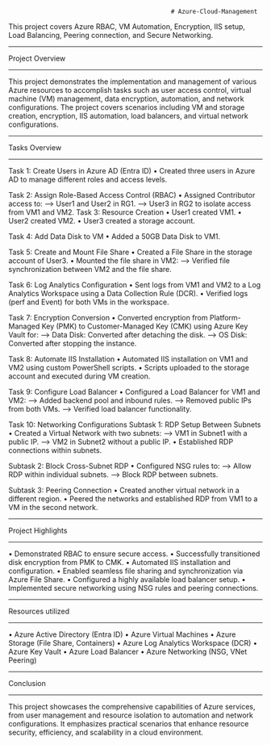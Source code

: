                                                  # Azure-Cloud-Management
This project covers Azure RBAC, VM Automation, Encryption, IIS setup, Load Balancing, Peering connection, and Secure Networking.
____________________________________________________________________________________________________________________________

Project Overview
____________________________________________________________________________________________________________________________

This project demonstrates the implementation and management of various Azure resources to accomplish tasks such as user access control, virtual machine (VM) management, data encryption, automation, and network configurations. The project covers scenarios including VM and storage creation, encryption, IIS automation, load balancers, and virtual network configurations.

____________________________________________________________________________________________________________________________

Tasks Overview
____________________________________________________________________________________________________________________________

Task 1: Create Users in Azure AD (Entra ID)
        •	Created three users in Azure AD to manage different roles and access levels.
        
Task 2: Assign Role-Based Access Control (RBAC)
       •	Assigned Contributor access to:
          -->	User1 and User2 in RG1.
          -->	User3 in RG2 to isolate access from VM1 and VM2.
Task 3: Resource Creation
•	User1 created VM1.
•	User2 created VM2.
•	User3 created a storage account.

Task 4: Add Data Disk to VM
        •	Added a 50GB Data Disk to VM1.

Task 5: Create and Mount File Share
        •	Created a File Share in the storage account of User3.
        •	Mounted the file share in VM2:
          -->	Verified file synchronization between VM2 and the file share.

Task 6: Log Analytics Configuration
        •	Sent logs from VM1 and VM2 to a Log Analytics Workspace using a Data Collection Rule (DCR).
        •	Verified logs (perf and Event) for both VMs in the workspace.

Task 7: Encryption Conversion
        •	Converted encryption from Platform-Managed Key (PMK) to Customer-Managed Key (CMK) using Azure Key Vault for:
          -->	Data Disk: Converted after detaching the disk.
          -->	OS Disk: Converted after stopping the instance.

Task 8: Automate IIS Installation
        •	Automated IIS installation on VM1 and VM2 using custom PowerShell scripts.
        •	Scripts uploaded to the storage account and executed during VM creation.

Task 9: Configure Load Balancer
        •	Configured a Load Balancer for VM1 and VM2:
          -->	Added backend pool and inbound rules.
          -->	Removed public IPs from both VMs.
          -->	Verified load balancer functionality.

Task 10: Networking Configurations
Subtask 1: RDP Setup Between Subnets
           •	Created a Virtual Network with two subnets:
              -->	VM1 in Subnet1 with a public IP.
              -->	VM2 in Subnet2 without a public IP.
          •	Established RDP connections within subnets.

Subtask 2: Block Cross-Subnet RDP
          •	Configured NSG rules to:
            -->	Allow RDP within individual subnets.
            -->	Block RDP between subnets.

Subtask 3: Peering Connection
           •	Created another virtual network in a different region.
           •	Peered the networks and established RDP from VM1 to a VM in the second network.
____________________________________________________________________________________________________________________________

Project Highlights
____________________________________________________________________________________________________________________________

•	Demonstrated RBAC to ensure secure access.
•	Successfully transitioned disk encryption from PMK to CMK.
•	Automated IIS installation and configuration.
•	Enabled seamless file sharing and synchronization via Azure File Share.
•	Configured a highly available load balancer setup.
•	Implemented secure networking using NSG rules and peering connections.
____________________________________________________________________________________________________________________________

Resources utilized
____________________________________________________________________________________________________________________________

•	Azure Active Directory (Entra ID)
•	Azure Virtual Machines
•	Azure Storage (File Share, Containers)
•	Azure Log Analytics Workspace (DCR)
•	Azure Key Vault
•	Azure Load Balancer
•	Azure Networking (NSG, VNet Peering)
____________________________________________________________________________________________________________________________

Conclusion
____________________________________________________________________________________________________________________________

This project showcases the comprehensive capabilities of Azure services, from user management and resource isolation to automation and network configurations. It emphasizes practical scenarios that enhance resource security, efficiency, and scalability in a cloud environment.

